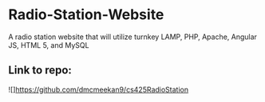 # Radio-Station-Website
A radio station website that will utilize turnkey LAMP, PHP, Apache, Angular JS, HTML 5, and MySQL

## Link to repo:
![]https://github.com/dmcmeekan9/cs425RadioStation
